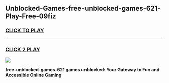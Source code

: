 
## Unblocked-Games-free-unblocked-games-621-Play-Free-09fiz
<h3>
<a href="https://premium76.site?title=free-unblocked-games-621&ref=18A">CLICK TO PLAY</a></h3>
<hr>

<h3>
<a href="https://premium76.site?title=free-unblocked-games-621&ref=18A">CLICK 2 PLAY</a>
  
</h3>

<a href="https://premium76.site?title=free-unblocked-games-621&ref=18A"><img src="https://clearcache.store/games.png"></a>


**free-unblocked-games-621 games unblocked: Your Gateway to Fun and Accessible Online Gaming**
